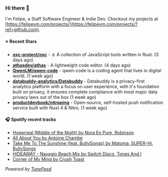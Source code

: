 ### Hi there 👋

I'm Felipe, a Staff Software Engineer & Indie Dev. Checkout my projects at [https://felipevm.com/projects/](https://felipevm.com/projects/?ref=github.com).

#### ⭐ Recent Stars
- **[oxc-project/oxc](https://github.com/oxc-project/oxc)** - ⚓ A collection of JavaScript tools written in Rust. (3 days ago)
- **[athasdev/athas](https://github.com/athasdev/athas)** - A lightweight code editor. (4 days ago)
- **[QwenLM/qwen-code](https://github.com/QwenLM/qwen-code)** - qwen-code is a coding agent that lives in digital world. (1 week ago)
- **[databuddy-analytics/Databuddy](https://github.com/databuddy-analytics/Databuddy)** - Databuddy is a privacy-first analytics platform with a focus on user experience, with it&#39;s foundation built on privacy, it ensures complete compliance with most major data privacy laws out of the box (1 week ago)
- **[productdevbook/nitroping](https://github.com/productdevbook/nitroping)** - Open-source, self-hosted push notification service built with Nuxt 4 &amp; Nitro. (1 week ago)

#### 🎧 Spotify recent tracks
- [Hyperreal (Middle of the Night) by Nora En Pure, Robinson](https://open.spotify.com/track/1f9H7N9ijHFnV0BqJufUIS)
- [All About You by Antoine Chambe](https://open.spotify.com/track/08Klc9DeFrL8GBm5IDNhMS)
- [Take Me To The Sunshine (feat. BullySongs) by Matoma, SUPER-Hi, BullySongs](https://open.spotify.com/track/4peF3yGZAZfeOFDahi6Ig5)
- [HIDEAWAY - Navagio Beach Mix by Switch Disco, Tones And I](https://open.spotify.com/track/5m4VBlV0Brp0khQMdBrwod)
- [Corner of My Mind by Crush Toast](https://open.spotify.com/track/21UdJOwe8OVWiCvMoofjBT)

_Powered by [TuneFeed](https://tunefeed.app?ref=github.com)_
